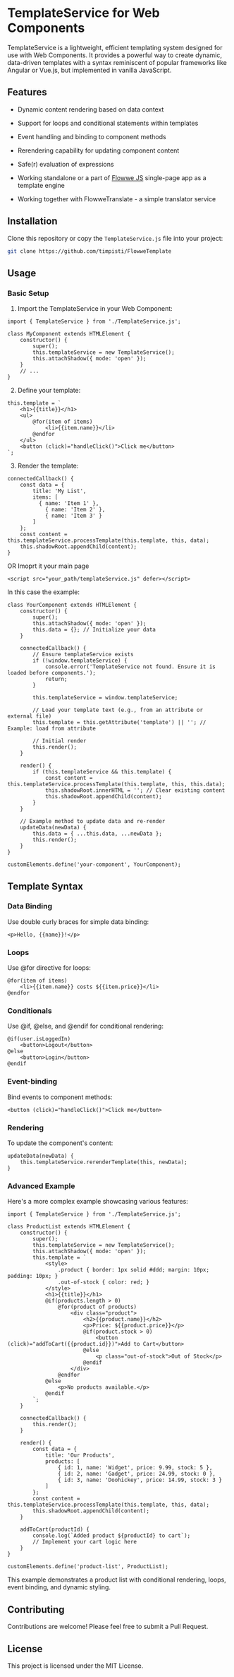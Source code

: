 # TemplateService for Web Components

TemplateService is a lightweight, efficient templating system designed for use with Web Components. It provides a powerful way to create dynamic, data-driven templates with a syntax reminiscent of popular frameworks like Angular or Vue.js, but implemented in vanilla JavaScript.

## Features

- Dynamic content rendering based on data context
- Support for loops and conditional statements within templates
- Event handling and binding to component methods
- Rerendering capability for updating component content
- Safe(r) evaluation of expressions


- Working standalone or a part of [Flowwe JS](https://github.com/timpisti/Flowwe-JS) single-page app as a template engine
- Working together with FlowweTranslate - a simple translator service

## Installation

Clone this repository or copy the `TemplateService.js` file into your project:

```bash
git clone https://github.com/timpisti/FlowweTemplate
```
## Usage

### Basic Setup

1. Import the TemplateService in your Web Component:

```
import { TemplateService } from './TemplateService.js';

class MyComponent extends HTMLElement {
    constructor() {
        super();
        this.templateService = new TemplateService();
        this.attachShadow({ mode: 'open' });
    }
    // ...
}
```

2. Define your template:

```
this.template = `
    <h1>{{title}}</h1>
    <ul>
        @for(item of items)
            <li>{{item.name}}</li>
        @endfor
    </ul>
    <button (click)="handleClick()">Click me</button>
`;
```

3. Render the template:

```
connectedCallback() {
    const data = {
        title: 'My List',
        items: [
          { name: 'Item 1' },
            { name: 'Item 2' },
            { name: 'Item 3' }
        ]
    };
    const content = this.templateService.processTemplate(this.template, this, data);
    this.shadowRoot.appendChild(content);
}
```

OR Imoprt it your main page

```
<script src="your_path/templateService.js" defer></script>
```

In this case the example:
```
class YourComponent extends HTMLElement {
    constructor() {
        super();
        this.attachShadow({ mode: 'open' });
        this.data = {}; // Initialize your data
    }

    connectedCallback() {
        // Ensure templateService exists
        if (!window.templateService) {
            console.error('TemplateService not found. Ensure it is loaded before components.');
            return;
        }

        this.templateService = window.templateService;
        
        // Load your template text (e.g., from an attribute or external file)
        this.template = this.getAttribute('template') || ''; // Example: load from attribute

        // Initial render
        this.render();
    }

    render() {
        if (this.templateService && this.template) {
            const content = this.templateService.processTemplate(this.template, this, this.data);
            this.shadowRoot.innerHTML = ''; // Clear existing content
            this.shadowRoot.appendChild(content);
        }
    }

    // Example method to update data and re-render
    updateData(newData) {
        this.data = { ...this.data, ...newData };
        this.render();
    }
}

customElements.define('your-component', YourComponent);
```


## Template Syntax

### Data Binding

Use double curly braces for simple data binding:

```
<p>Hello, {{name}}!</p>
```

### Loops
Use @for directive for loops:

```
@for(item of items)
    <li>{{item.name}} costs ${{item.price}}</li>
@endfor
```

### Conditionals

Use @if, @else, and @endif for conditional rendering:

```
@if(user.isLoggedIn)
    <button>Logout</button>
@else
    <button>Login</button>
@endif
```

### Event-binding

Bind events to component methods:

```
<button (click)="handleClick()">Click me</button>
```

### Rendering

To update the component's content:

```
updateData(newData) {
    this.templateService.rerenderTemplate(this, newData);
}
```

### Advanced Example
Here's a more complex example showcasing various features:

```
import { TemplateService } from './TemplateService.js';

class ProductList extends HTMLElement {
    constructor() {
        super();
        this.templateService = new TemplateService();
        this.attachShadow({ mode: 'open' });
        this.template = `
            <style>
                .product { border: 1px solid #ddd; margin: 10px; padding: 10px; }
                .out-of-stock { color: red; }
            </style>
            <h1>{{title}}</h1>
            @if(products.length > 0)
                @for(product of products)
                    <div class="product">
                        <h2>{{product.name}}</h2>
                        <p>Price: ${{product.price}}</p>
                        @if(product.stock > 0)
                            <button (click)="addToCart({{product.id}})">Add to Cart</button>
                        @else
                            <p class="out-of-stock">Out of Stock</p>
                        @endif
                    </div>
                @endfor
            @else
                <p>No products available.</p>
            @endif
        `;
    }

    connectedCallback() {
        this.render();
    }

    render() {
        const data = {
            title: 'Our Products',
            products: [
                { id: 1, name: 'Widget', price: 9.99, stock: 5 },
                { id: 2, name: 'Gadget', price: 24.99, stock: 0 },
                { id: 3, name: 'Doohickey', price: 14.99, stock: 3 }
            ]
        };
        const content = this.templateService.processTemplate(this.template, this, data);
        this.shadowRoot.appendChild(content);
    }

    addToCart(productId) {
        console.log(`Added product ${productId} to cart`);
        // Implement your cart logic here
    }
}

customElements.define('product-list', ProductList);
```
This example demonstrates a product list with conditional rendering, loops, event binding, and dynamic styling.
## Contributing
Contributions are welcome! Please feel free to submit a Pull Request.
## License
This project is licensed under the MIT License.
